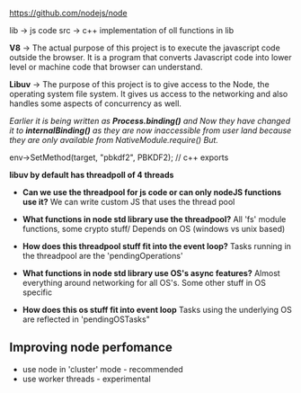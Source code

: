 https://github.com/nodejs/node

lib -> js code
src -> c++ implementation of oll functions in lib

**V8** -> The actual purpose of this project is to execute the javascript code outside the browser. It is a program that converts Javascript code into lower level or machine code that browser can understand.

**Libuv** -> The purpose of this project is to give access to the Node, the operating system file system. It gives us access to the networking and also handles some aspects of concurrency as well.

*Earlier it is being written as **Process.binding()** and Now they have changed it to **internalBinding()** as they are now inaccessible from user land because they are only available from NativeModule.require() But.*

env->SetMethod(target, "pbkdf2", PBKDF2);  // c++ exports

**libuv by default has threadpoll of 4 threads**

- **Can we use the threadpool for js code or can only nodeJS functions use it?** We can write custom JS that uses the thread pool
- **What functions in node std library use the threadpool?** All 'fs' module functions, some crypto stuff/ Depends on OS (windows vs unix based)
- **How does this threadpool stuff fit into the event loop?** Tasks running in the threadpool are the 'pendingOperations'

- **What functions in node std library use OS's async features?** Almost everything around networking for all OS's. Some other stuff in OS specific
- **How does this os stuff fit into event loop** Tasks using the underlying OS are reflected in 'pendingOSTasks"

## Improving node perfomance

- use node in 'cluster' mode - recommended
- use worker threads - experimental
